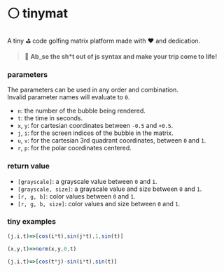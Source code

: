 
# ⚪️ tinymat

A tiny ⛳️ code golfing matrix platform made with ❤️ and dedication.

> 🌈 **Ab_se the sh\*t out of js syntax and make your trip come to life!**

### parameters

The parameters can be used in any order and combination.\
Invalid parameter names will evaluate to `0`.

- `n`: the number of the bubble being rendered.
- `t`: the time in seconds.
- `x`, `y`: for cartesian coordinates between `-0.5` and `+0.5`.
- `j`, `i`: for the screen indices of the bubble in the matrix.
- `u`, `v`: for the cartesian 3rd quadrant coordinates, between `0` and `1`.
- `r`, `p`: for the polar coordinates centered.

### return value

- `[grayscale]`: a grayscale value between `0` and `1`.
- `[grayscale, size]`: a grayscale value and size between `0` and `1`.
- `[r, g, b]`: color values between `0` and `1`.
- `[r, g, b, size]`: color values and size between `0` and `1`.

### tiny examples

```js
(j,i,t)=>[cos(i*t),sin(j*t),1,sin(t)]
```

```js
(x,y,t)=>norm(x,y,0,t)
```

```js
(j,i,t)=>[cos(t*j)-sin(i*t),sin(t)]
```
